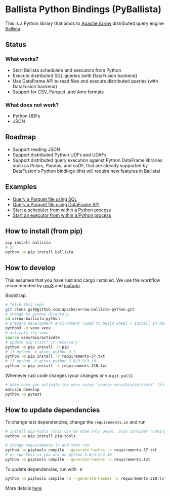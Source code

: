<!---
  Licensed to the Apache Software Foundation (ASF) under one
  or more contributor license agreements.  See the NOTICE file
  distributed with this work for additional information
  regarding copyright ownership.  The ASF licenses this file
  to you under the Apache License, Version 2.0 (the
  "License"); you may not use this file except in compliance
  with the License.  You may obtain a copy of the License at

    http://www.apache.org/licenses/LICENSE-2.0

  Unless required by applicable law or agreed to in writing,
  software distributed under the License is distributed on an
  "AS IS" BASIS, WITHOUT WARRANTIES OR CONDITIONS OF ANY
  KIND, either express or implied.  See the License for the
  specific language governing permissions and limitations
  under the License.
-->

# Ballista Python Bindings (PyBallista)

This is a Python library that binds to [Apache Arrow](https://arrow.apache.org/) distributed query
engine [Ballista](https://github.com/apache/arrow-ballista).

## Status

### What works?

- Start Ballista schedulers and executors from Python
- Execute distributed SQL queries (with DataFusion backend)
- Use DataFrame API to read files and execute distributed queries (with DataFusion backend)
- Support for CSV, Parquet, and Avro formats

### What does not work?

- Python UDFs
- JSON

## Roadmap

- Support reading JSON
- Support distributed Python UDFs and UDAFs
- Support distributed query execution against Python DataFrame libraries such as Polars, Pandas, and cuDF, that are
  already supported by DataFusion's Python bindings (this will require new features in Ballista)

## Examples

- [Query a Parquet file using SQL](./examples/sql-parquet.py)
- [Query a Parquet file using DataFrame API](./examples/dataframe-parquet.py)
- [Start a scheduler from within a Python process](./examples/run-scheduler.py)
- [Start an executor from within a Python process](./examples/run-executor.py)

## How to install (from pip)

```bash
pip install ballista
# or
python -m pip install ballista
```

## How to develop

This assumes that you have rust and cargo installed. We use the workflow recommended by [pyo3](https://github.com/PyO3/pyo3) and [maturin](https://github.com/PyO3/maturin).

Bootstrap:

```bash
# fetch this repo
git clone git@github.com:apache/arrow-ballista-python.git
# change to python directory
cd arrow-ballista-python
# prepare development environment (used to build wheel / install in development)
python3 -m venv venv
# activate the venv
source venv/bin/activate
# update pip itself if necessary
python -m pip install -U pip
# if python -V gives python 3.7
python -m pip install -r requirements-37.txt
# if python -V gives python 3.8/3.9/3.10
python -m pip install -r requirements-310.txt
```

Whenever rust code changes (your changes or via `git pull`):

```bash
# make sure you activate the venv using "source venv/bin/activate" first
maturin develop
python -m pytest
```

## How to update dependencies

To change test dependencies, change the `requirements.in` and run

```bash
# install pip-tools (this can be done only once), also consider running in venv
python -m pip install pip-tools

# change requirements.in and then run
python -m piptools compile --generate-hashes -o requirements-37.txt
# or run this is you are on python 3.8/3.9/3.10
python -m piptools compile --generate-hashes -o requirements.txt
```

To update dependencies, run with `-U`

```bash
python -m piptools compile -U --generate-hashes -o requirements-310.txt
```

More details [here](https://github.com/jazzband/pip-tools)
